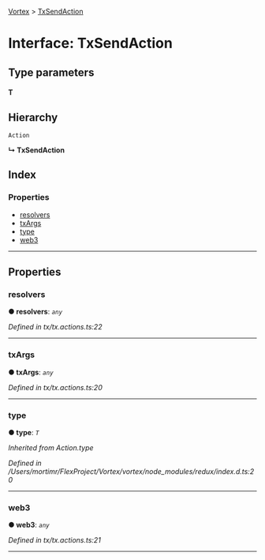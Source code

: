 [Vortex](../README.md) > [TxSendAction](../interfaces/txsendaction.md)

# Interface: TxSendAction

## Type parameters
#### T 
## Hierarchy

 `Action`

**↳ TxSendAction**

## Index

### Properties

* [resolvers](txsendaction.md#resolvers)
* [txArgs](txsendaction.md#txargs)
* [type](txsendaction.md#type)
* [web3](txsendaction.md#web3)

---

## Properties

<a id="resolvers"></a>

###  resolvers

**● resolvers**: *`any`*

*Defined in tx/tx.actions.ts:22*

___
<a id="txargs"></a>

###  txArgs

**● txArgs**: *`any`*

*Defined in tx/tx.actions.ts:20*

___
<a id="type"></a>

###  type

**● type**: *`T`*

*Inherited from Action.type*

*Defined in /Users/mortimr/FlexProject/Vortex/vortex/node_modules/redux/index.d.ts:20*

___
<a id="web3"></a>

###  web3

**● web3**: *`any`*

*Defined in tx/tx.actions.ts:21*

___

